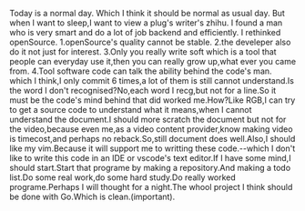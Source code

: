 Today is a normal day.
Which I think it should be normal as usual day.
But when I want to sleep,I want to view a plug's writer's zhihu.
I found a man who is very smart and do a lot of job backend and efficiently.
I rethinked openSource.
1.openSource's quality cannot be stable.
2.the develeper also do it not just for interest.
3.Only you really write soft which is a tool that people can everyday use it,then you can really grow up,what ever you came from.
4.Tool software code can talk the ability behind the code's man.
which I think,I only commit 6 times,a lot of them is still cannot understand.Is the word I don't recognised?No,each word I recg,but not for a line.So it must be the code's mind behind that did worked me.How?Like RGB,I can try to get a source code to understand what it means,when I cannot understand the document.I should more scratch the document but not for the video,because even me,as a video content provider,know making video is timecost,and perhaps no reback.So,still document does well.Also,I should like my vim.Because it will support me to writting these code.--which I don't like to write this code in an IDE or vscode's text editor.If I have some mind,I should start.Start that programe by making a repository.And making a todo list.Do some real work,do some hard study.Do really worked programe.Perhaps I will thought for a night.The whool project I think should be done with Go.Which is clean.(important).

